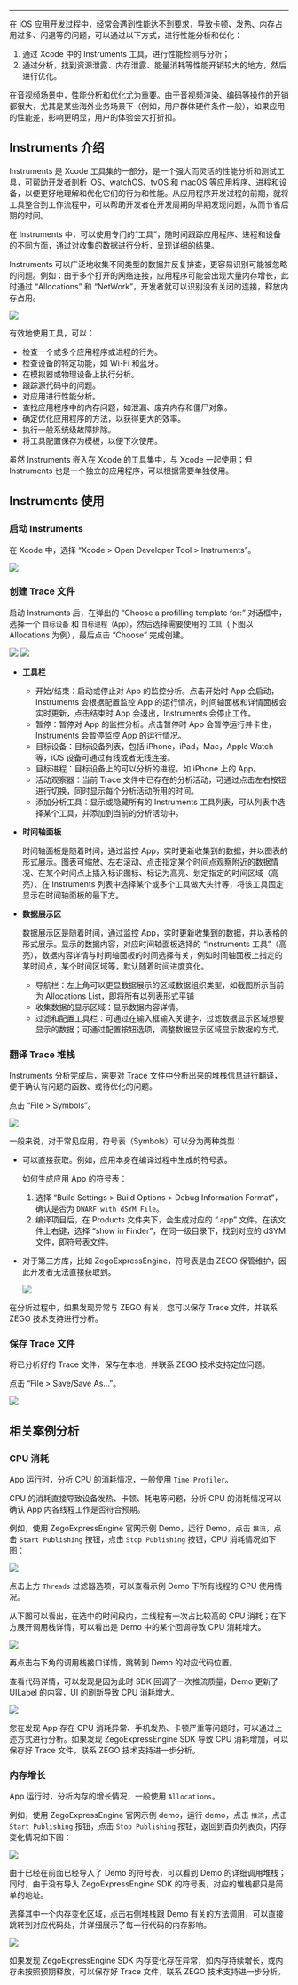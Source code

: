 <Title>在 iOS 应用开发中，出现卡顿、设备发热、内存占用过多等的问题，该如何分析？</Title>



---

在 iOS 应用开发过程中，经常会遇到性能达不到要求，导致卡顿、发热、内存占用过多、闪退等的问题，可以通过以下方式，进行性能分析和优化：

1. 通过 Xcode 中的 Instruments 工具，进行性能检测与分析；
2. 通过分析，找到资源泄露、内存泄露、能量消耗等性能开销较大的地方，然后进行优化。

<Note title="说明">


在音视频场景中，性能分析和优化尤为重要。由于音视频渲染、编码等操作的开销都很大，尤其是某些海外业务场景下（例如，用户群体硬件条件一般），如果应用的性能差，影响更明显，用户的体验会大打折扣。

</Note>




## Instruments 介绍

Instruments 是 Xcode ⼯具集的⼀部分，是⼀个强⼤⽽灵活的性能分析和测试⼯具，可帮助开发者剖析 iOS、watchOS、tvOS 和 macOS 等应⽤程序、进程和设备，以便更好地理解和优化它们的⾏为和性能。从应⽤程序开发过程的前期，就将⼯具整合到⼯作流程中，可以帮助开发者在开发周期的早期发现问题，从⽽节省后期的时间。

在 Instruments 中，可以使⽤专⻔的“⼯具”，随时间跟踪应⽤程序、进程和设备的不同⽅⾯，通过对收集的数据进⾏分析，呈现详细的结果。

Instruments 可以广泛地收集不同类型的数据并反复排查，更容易识别可能被忽略的问题。例如：由于多个打开的⽹络连接，应⽤程序可能会出现⼤量内存增⻓，此时通过 “Allocations” 和 “NetWork”，开发者就可以识别没有关闭的连接，释放内存占用。

<Frame width="512" height="auto" caption=""><Frame width="512" height="auto" caption=""><img src="https://doc-media.zego.im/sdk-doc/Pics/FAQ/Performance/performance_ios_1.jpeg" /></Frame></Frame>

有效地使⽤⼯具，可以：

- 检查⼀个或多个应⽤程序或进程的⾏为。
- 检查设备的特定功能，如 Wi-Fi 和蓝⽛。
- 在模拟器或物理设备上执⾏分析。
- 跟踪源代码中的问题。
- 对应⽤进⾏性能分析。
- 查找应⽤程序中的内存问题，如泄漏、废弃内存和僵⼫对象。
- 确定优化应⽤程序的⽅法，以获得更⼤的效率。
- 执⾏⼀般系统级故障排除。
- 将⼯具配置保存为模板，以便下次使⽤。

虽然 Instruments 嵌⼊在 Xcode 的工具集中，与 Xcode ⼀起使⽤；但 Instruments 也是⼀个独⽴的应⽤程序，可以根据需要单独使⽤。


## Instruments 使用

### 启动 Instruments

在 Xcode 中，选择 “Xcode > Open Developer Tool > Instruments”。

<Frame width="512" height="auto" caption=""><Frame width="512" height="auto" caption=""><img src="https://doc-media.zego.im/sdk-doc/Pics/FAQ/Performance/xcode_Instruments.png" /></Frame></Frame>

### 创建 Trace 文件

启动 Instruments 后，在弹出的 “Choose a profilling template for:” 对话框中，选择一个 `目标设备` 和 `目标进程（App）`，然后选择需要使用的 `工具`（下图以 Allocations 为例），最后点击 “Choose” 完成创建。

<Frame width="512" height="auto" caption=""><Frame width="512" height="auto" caption=""><img src="https://doc-media.zego.im/sdk-doc/Pics/FAQ/Performance/instruments_index.png" /></Frame></Frame>

<Accordion title="Trace 文件介绍" defaultOpen="false">
<Frame width="512" height="auto" caption=""><Frame width="512" height="auto" caption=""><img src="https://doc-media.zego.im/sdk-doc/Pics/FAQ/Performance/instruments_Allocations.jpeg" /></Frame></Frame>

- **工具栏**

    - 开始/结束：启动或停止对 App 的监控分析。点击开始时 App 会启动，Instruments 会根据配置监控 App 的运行情况，时间轴面板和详情面板会实时更新，点击结束时 App 会退出，Instruments 会停止工作。
    - 暂停：暂停对 App 的监控分析。点击暂停时 App 会暂停运行并卡住，Instruments 会暂停监控 App 的运行情况。
    - 目标设备：目标设备列表，包括 iPhone，iPad，Mac，Apple Watch 等，iOS 设备可通过有线或者无线连接。
    - 目标进程：目标设备上的可以分析的进程，如 iPhone 上的 App。
    - 活动观察器：当前 Trace 文件中已存在的分析活动，可通过点击左右按钮进行切换，同时显示每个分析活动所用的时间。
    - 添加分析工具：显示或隐藏所有的 Instruments 工具列表，可从列表中选择某个工具，并添加到当前的分析活动中。

- **时间轴面板**

    时间轴面板是随着时间，通过监控 App，实时更新收集到的数据，并以图表的形式展示。图表可缩放、左右滚动、点击指定某个时间点观察附近的数据情况、在某个时间点上插入标识图标、标记为高亮、划定指定的时间区域（高亮）、在 Instruments 列表中选择某个或多个工具做大头针等，将该工具固定显示在时间轴面板的最下方。

- **数据展示区**

    数据展示区是随着时间，通过监控 App，实时更新收集到的数据，并以表格的形式展示。显示的数据内容，对应时间轴面板选择的 “Instruments 工具”（高亮），数据内容详情与时间轴面板的时间选择有关，例如时间轴面板上指定的某时间点，某个时间区域等，默认随着时间进度变化。

    - 导航栏：左上角可以更显数据展示的区域数据组织类型，如截图所示当前为 Allocations List，即将所有以列表形式平铺
    - 收集数据的显示区域：显示数据内容详情。
    - 过滤和配置工具栏：可通过在输入框输入关键字，过滤数据显示区域想要显示的数据；可通过配置按钮选项，调整数据显示区域显示数据的方式。
</Accordion>

### 翻译 Trace 堆栈

Instruments 分析完成后，需要对 Trace 文件中分析出来的堆栈信息进行翻译，便于确认有问题的函数、或待优化的问题。

点击 “File > Symbols”。

<Frame width="512" height="auto" caption=""><Frame width="512" height="auto" caption=""><img src="https://doc-media.zego.im/sdk-doc/Pics/FAQ/Performance/instruments_allocations_symbols.png" /></Frame></Frame>

一般来说，对于常见应用，符号表（Symbols）可以分为两种类型：

- 可以直接获取。例如，应用本身在编译过程中生成的符号表。

    如何生成应用 App 的符号表：

    1. 选择 “Build Settings > Build Options > Debug Information Format”，确认是否为 `DWARF with dSYM File`。
    2. 编译项目后，在 Products 文件夹下，会生成对应的 “.app” 文件。在该文件上右键，选择 “show in Finder”，在同一级目录下，找到对应的 dSYM 文件，即符号表文件。

- 对于第三方库，比如 ZegoExpressEngine，符号表是由 ZEGO 保管维护，因此开发者无法直接获取到。

    <Frame width="512" height="auto" caption=""><Frame width="512" height="auto" caption=""><img src="https://doc-media.zego.im/sdk-doc/Pics/FAQ/Performance/instruments_allocations_symbols_add.png" /></Frame></Frame>

在分析过程中，如果发现异常与 ZEGO 有关，您可以保存 Trace 文件，并联系 ZEGO 技术支持进行分析。

### 保存 Trace 文件

将已分析好的 Trace 文件，保存在本地，并联系 ZEGO 技术支持定位问题。

点击 “File > Save/Save As...”。

<Frame width="512" height="auto" caption=""><Frame width="512" height="auto" caption=""><img src="https://doc-media.zego.im/sdk-doc/Pics/FAQ/Performance/instruments_allocations_save.png" /></Frame></Frame>


## 相关案例分析

### CPU 消耗

App 运行时，分析 CPU 的消耗情况，一般使用 `Time Profiler`。

CPU 的消耗直接导致设备发热、卡顿、耗电等问题，分析 CPU 的消耗情况可以确认 App 内各线程工作是否符合预期。

例如，使用 ZegoExpressEngine 官网示例 Demo，运行 Demo，点击 `推流`，点击 `Start Publishing` 按钮，点击 `Stop Publishing` 按钮，CPU 消耗情况如下图：

<Frame width="512" height="auto" caption=""><Frame width="512" height="auto" caption=""><img src="https://doc-media.zego.im/sdk-doc/Pics/FAQ/Performance/instrument_demo_cpu.png" /></Frame></Frame>

点击上方 `Threads` 过滤器选项，可以查看示例 Demo 下所有线程的 CPU 使用情况。

从下图可以看出，在选中的时间段内，主线程有一次占比较高的 CPU 消耗；在下方展开调用栈详情，可以看出是 Demo 中的某个回调导致 CPU 消耗增大。

<Frame width="512" height="auto" caption=""><Frame width="512" height="auto" caption=""><img src="https://doc-media.zego.im/sdk-doc/Pics/FAQ/Performance/instruments_demo_cpu_threads.jpeg" /></Frame></Frame>

再点击右下角的调用栈接口详情，跳转到 Demo 的对应代码位置。

查看代码详情，可以发现是因为此时 SDK 回调了一次推流质量，Demo 更新了 UILabel 的内容，UI 的刷新导致 CPU 消耗增大。

<Frame width="512" height="auto" caption=""><Frame width="512" height="auto" caption=""><img src="https://doc-media.zego.im/sdk-doc/Pics/FAQ/Performance/instruments_demo_cpu_code.jpeg" /></Frame></Frame>

您在发现 App 存在 CPU 消耗异常、手机发热、卡顿严重等问题时，可以通过上述方式进行分析。如果发现 ZegoExpressEngine SDK 导致 CPU 消耗增加，可以保存好 Trace 文件，联系 ZEGO 技术支持进一步分析。

### 内存增长

App 运行时，分析内存的增⻓情况，一般使用 `Allocations`。

例如，使用 ZegoExpressEngine 官网示例 demo，运行 demo，点击 `推流`，点击 `Start Publishing` 按钮，点击 `Stop Publishing` 按钮，返回到首页列表页，内存变化情况如下图：

<Frame width="512" height="auto" caption=""><Frame width="512" height="auto" caption=""><img src="https://doc-media.zego.im/sdk-doc/Pics/FAQ/Performance/instruments_allocations_demo.png" /></Frame></Frame>

由于已经在前面已经导入了 Demo 的符号表，可以看到 Demo 的详细调用堆栈；同时，由于没有导入 ZegoExpressEngine SDK 的符号表，对应的堆栈都只是简单的地址。

选择其中一个内存变化区域，点击右侧堆栈跟 Demo 有关的方法调用，可以直接跳转到对应代码处，并详细展示了每一行代码的内存影响。

<Frame width="512" height="auto" caption=""><Frame width="512" height="auto" caption=""><img src="https://doc-media.zego.im/sdk-doc/Pics/FAQ/Performance/instruments_allocations_demo_code.png" /></Frame></Frame>

如果发现 ZegoExpressEngine SDK 内存变化存在异常，如内存持续增长，或内存未按照预期释放，可以保存好 Trace 文件，联系 ZEGO 技术支持进一步分析。